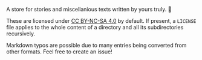A store for stories and miscellanious texts written by yours truly. 🤔

These are licensed under [CC BY-NC-SA 4.0](https://creativecommons.org/licenses/by-nc-sa/4.0/) by default. If present, a `LICENSE` file applies to the whole content of a directory and all its subdirectories recursively.

Markdown typos are possible due to many entries being converted from other formats. Feel free to create an issue!
